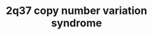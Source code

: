 ---
annotations:
- id: DOID:0060429
  parent: genetic disease
  type: Disease Ontology
  value: chromosomal duplication syndrome
- id: PW:0000013
  parent: disease pathway
  type: Pathway Ontology
  value: disease pathway
- id: DOID:150
  parent: disease of mental health
  type: Disease Ontology
  value: disease of mental health
- id: DOID:0111704
  parent: genetic disease
  type: Disease Ontology
  value: chromosome 2q37 deletion syndrome
- id: DOID:0060388
  parent: genetic disease
  type: Disease Ontology
  value: chromosomal deletion syndrome
authors:
- Shad4
- Fehrhart
- Egonw
- Eweitz
citedin: ''
communities:
- ONTOX
- RareDiseases
description: 'The 2q37 copy number variation syndrome can result in the loss of up
  to 78 protein-coding genes. Patients with 2q37 CNV syndrome have intellectual disability,
  facial dysmorphism and skeletal and digit malformations (DOI: 10.1186/1755-8794-7-19,DOI:
  10.1016/j.gene.2013.06.056). Research linked changes in HDAC4 gene with obesity
  of 2q37 patients (DOI: 10.1016/j.gene.2013.06.056). Chromosomal locations are from
  Kirov et al. 2014 (literature cited there) (chr2:239,716,679-243,199,373) and the
  larger one from Sakai et al. 2014 (chr2:234,275,216-243,199,373).'
last-edited: 2025-03-04
ndex: null
organisms:
- Homo sapiens
redirect_from:
- /index.php/Pathway:WP5224
- /instance/WP5224
- /instance/WP5224_r137401
revision: r137401
schema-jsonld:
- '@context': https://schema.org/
  '@id': https://wikipathways.github.io/pathways/WP5224.html
  '@type': Dataset
  creator:
    '@type': Organization
    name: WikiPathways
  description: 'The 2q37 copy number variation syndrome can result in the loss of
    up to 78 protein-coding genes. Patients with 2q37 CNV syndrome have intellectual
    disability, facial dysmorphism and skeletal and digit malformations (DOI: 10.1186/1755-8794-7-19,DOI:
    10.1016/j.gene.2013.06.056). Research linked changes in HDAC4 gene with obesity
    of 2q37 patients (DOI: 10.1016/j.gene.2013.06.056). Chromosomal locations are
    from Kirov et al. 2014 (literature cited there) (chr2:239,716,679-243,199,373)
    and the larger one from Sakai et al. 2014 (chr2:234,275,216-243,199,373).'
  keywords:
  - (R)-2-hydroxyglutarate
  - 1,2-diacyl-sn-glycerols
  - 2-oxoglutarate
  - ABCA1
  - ACKR3
  - AGAP1
  - AGAP1-IT1
  - AGXT
  - ANKMY1
  - ANO7
  - AQP12A
  - AQP12B
  - ARF1
  - ARF5
  - ARL4C
  - ASB1
  - ASB18
  - ASCL1
  - ATG4B
  - Acceptor beta-D-glucuronoside
  - BOK
  - BOK-AS1
  - C2orf54
  - CALCA
  - CALCRL
  - CALM1
  - CAPN10
  - CAPN10-AS1
  - CENPA
  - CFLAR
  - CICP10
  - COL6A3
  - COPS8
  - CXCL11
  - CXCL12
  - CXCR4
  - CXXC11
  - CYTH1
  - CYTH2
  - CYTH3
  - CYTH4
  - Ca2+
  - D2HGDH
  - DGKD
  - DISC1
  - DNAJB3
  - DTYMK
  - DUSP28
  - EEF1A1
  - EGFR
  - ESPNL
  - FAM132B
  - FARP2
  - GABARAP
  - GABARAPL1
  - GABARAPL2
  - GAL3ST2
  - GBX2
  - GDP
  - GMEB1
  - GPC1
  - GPR35
  - GTP
  - GYS1
  - Galactosylceramide
  - Glucuronate acceptor
  - H2O
  - HAMP
  - HDAC4
  - HDLBP
  - HES1
  - HES6
  - HJURP
  - HSPE1P9
  - Heparan sulfate group
  - IL13RA1
  - IL1B
  - ILK
  - ILKAP
  - ING5
  - IQCA1
  - IRF8
  - ITGB3
  - ITPK1
  - JUN
  - KIF1A
  - KLHL30
  - L-alanine
  - L-selenocysteine
  - LINC01107
  - LRRFIP1
  - MAP1LC3A
  - MAP1LC3B
  - MAP1LC3C
  - MAP4
  - MEF2A
  - MEF2C
  - MIR149
  - MIR2467
  - MIR3133
  - MIR4269
  - MIR4440
  - MIR4441
  - MIR4786
  - MLPH
  - MROH2A
  - MSL3P1
  - MTERFD2
  - MYEOV2
  - MYO5A
  - MYOD1
  - MYOG
  - NDUFA10
  - NEDD8
  - NEU4
  - NFKBIA
  - Na+
  - OR5S1P
  - OR6B2
  - OR6B3
  - OR9S24P
  - OTOS
  - PASK
  - PDCD1
  - PDGFA
  - PDX1
  - PER2
  - PIP2
  - PIP3
  - PPP1R7
  - PRL
  - PRLH
  - PRR21
  - Phosphatidic acid
  - Phosphatidylcholine
  - Phosphatidylserine
  - Pyruvate
  - RAB17
  - RAB27A
  - RAC1
  - RAMP1
  - RBM44
  - RN7SL204P
  - RNA5SP122
  - RNPEPL1
  - RNU1-31P
  - RNU6-1051P
  - RNU6-1140P
  - RNU6-1333P
  - RNU6-234P
  - RNU7-127P
  - RPL17P11
  - RPL3P5
  - RPS6
  - RRAGA
  - RRAGB
  - RRAGC
  - RRAGD
  - SCLY
  - SEPT2
  - SEPTIN12
  - SEPTIN2
  - SEPTIN4
  - SEPTIN6
  - SH3BP4
  - SNED1
  - SPP2
  - STK25
  - THAP4
  - TMSB10P1
  - TNF
  - TP53
  - TRAF3
  - TRAF3IP1
  - TRPM8
  - TWIST2
  - UBE2F
  - UBE2F-SCLY
  - UDP-glucuronosyl/UDP-glucosyltransferase
  - UGT1A1
  - UGT1A10
  - UGT1A11P
  - UGT1A12P
  - UGT1A13P
  - UGT1A2P
  - UGT1A3
  - UGT1A4
  - UGT1A5
  - UGT1A6
  - UGT1A7
  - UGT1A8
  - UGT1A9
  - USP40
  - cholesterol
  - dTDP
  - dTMP
  - kynurenic acid
  - nitrate
  - peroxynitrite
  - proteins
  license: CC0
  name: 2q37 copy number variation syndrome
seo: CreativeWork
title: 2q37 copy number variation syndrome
wpid: WP5224
---